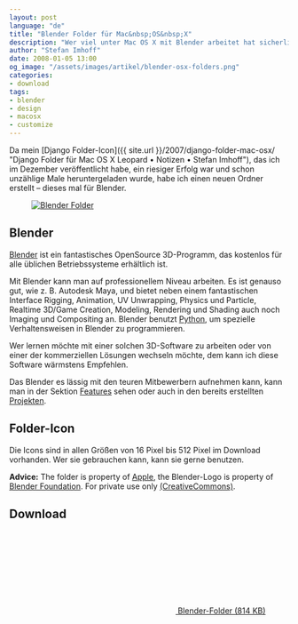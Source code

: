```yaml
---
layout: post
language: "de"
title: "Blender Folder für Mac&nbsp;OS&nbsp;X"
description: "Wer viel unter Mac OS X mit Blender arbeitet hat sicherlich auch Ordner, in denen die eigenen Projekt-Dateien liegen. Das Blender-Ordner-Icon für Mac OS X zum KOSTENLOSEN Download."
author: "Stefan Imhoff"
date: 2008-01-05 13:00
og_image: "/assets/images/artikel/blender-osx-folders.png"
categories:
- download
tags:
- blender
- design
- macosx
- customize
---
```


Da mein [Django Folder-Icon]({{ site.url }}/2007/django-folder-mac-osx/ "Django Folder für Mac OS X Leopard • Notizen • Stefan Imhoff"), das ich im Dezember veröffentlicht habe, ein riesiger Erfolg war und schon unzählige Male heruntergeladen wurde, habe ich einen neuen Ordner erstellt – dieses mal für Blender.

<figure class="image-figure image-figure-noborder">
  <div class="figure-content">
    <a href="/downloads/blender-osx-folder.zip">
      <img src="{{ site.url }}/assets/images/artikel/blender-osx-folders.png" alt="Blender Folder">
    </a>
  </div>
</figure>

## Blender

[Blender](https://www.blender.org/) ist ein fantastisches OpenSource 3D-Programm, das kostenlos für alle üblichen Betriebssysteme erhältlich ist.

Mit Blender kann man auf professionellem Niveau arbeiten. Es ist genauso gut, wie z. B. Autodesk Maya, und bietet neben einem fantastischen Interface Rigging, Animation, UV Unwrapping, Physics und Particle, Realtime 3D/Game Creation, Modeling, Rendering und Shading auch noch Imaging und Compositing an. Blender benutzt [Python](https://www.python.org/ "Python Programming Language -- Official Website"), um spezielle Verhaltensweisen in Blender zu programmieren.

Wer lernen möchte mit einer solchen 3D-Software zu arbeiten oder von einer der kommerziellen Lösungen wechseln möchte, dem kann ich diese Software wärmstens Empfehlen.

Das Blender es lässig mit den teuren Mitbewerbern aufnehmen kann, kann man in der Sektion [Features](https://www.blender.org/features/) sehen oder auch in den bereits erstellten [Projekten](https://www.blender.org/features/projects/).

## Folder-Icon

Die Icons sind in allen Größen von 16 Pixel bis 512 Pixel im Download vorhanden. Wer sie gebrauchen kann, kann sie gerne benutzen.

**Advice:** The folder is property of [Apple](http://www.apple.com/ "Apple"), the Blender-Logo is property of [Blender Foundation](https://www.blender.org/). For private use only [(CreativeCommons)](http://creativecommons.org/licenses/by-nc-nd/3.0/deed.de "Creative Commons Attribution-Noncommercial-No Derivative Works 3.0 Unported").

## Download

<div class="download">
  <a href="/downloads/blender-osx-folder.zip" class="download-link">
    <svg class="download-icon"><use xlink:href="#download"></use></svg>
    <span class="download-text">Blender-Folder (814 KB)</span>
  </a>
</div>
